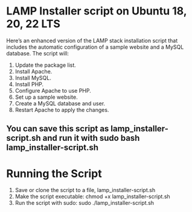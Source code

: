 # LAMP Installer script on Ubuntu 18, 20, 22 LTS

Here’s an enhanced version of the LAMP stack installation script that includes the automatic configuration of a sample website and a MySQL database. The script will:

1. Update the package list.
2. Install Apache.
3. Install MySQL.
4. Install PHP.
5. Configure Apache to use PHP.
6. Set up a sample website.
7. Create a MySQL database and user.
8. Restart Apache to apply the changes.
   
You can save this script as lamp_installer-script.sh and run it with sudo bash lamp_installer-script.sh
------------------------------------------------
# Running the Script

1. Save or clone the script to a file, lamp_installer-script.sh
2. Make the script executable:
chmod +x lamp_installer-script.sh
3. Run the script with sudo:
sudo ./lamp_installer-script.sh
